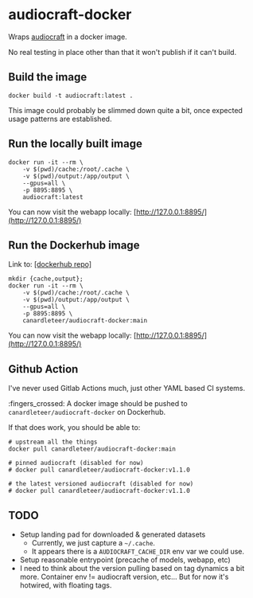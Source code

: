 # audiocraft-docker

Wraps [audiocraft](https://github.com/facebookresearch/audiocraft) in a docker
image.

No real testing in place other than that it won't publish if it can't build.

## Build the image

```shell
docker build -t audiocraft:latest .
```

This image could probably be slimmed down quite a bit, once expected usage
patterns are established.

## Run the locally built image

```shell
docker run -it --rm \
    -v $(pwd)/cache:/root/.cache \
    -v $(pwd)/output:/app/output \
    --gpus=all \
    -p 8895:8895 \
    audiocraft:latest
```

You can now visit the webapp locally: [http://127.0.0.1:8895/](http://127.0.0.1:8895/)

## Run the Dockerhub image

Link to: [[dockerhub repo]](https://hub.docker.com/r/canardleteer/audiocraft-docker)

```shell
mkdir {cache,output};
docker run -it --rm \
    -v $(pwd)/cache:/root/.cache \
    -v $(pwd)/output:/app/output \
    --gpus=all \
    -p 8895:8895 \
    canardleteer/audiocraft-docker:main
```

You can now visit the webapp locally: [http://127.0.0.1:8895/](http://127.0.0.1:8895/)

## Github Action

I've never used Gitlab Actions much, just other YAML based CI systems.

:fingers_crossed: A docker image should be pushed to `canardleteer/audiocraft-docker` on Dockerhub.

If that does work, you should be able to:

```shell
# upstream all the things
docker pull canardleteer/audiocraft-docker:main

# pinned audiocraft (disabled for now)
# docker pull canardleteer/audiocraft-docker:v1.1.0

# the latest versioned audiocraft (disabled for now)
# docker pull canardleteer/audiocraft-docker:v1.1.0
```

## TODO

- Setup landing pad for downloaded & generated datasets
  - Currently, we just capture a `~/.cache`.
  - It appears there is a `AUDIOCRAFT_CACHE_DIR` env var we could use.
- Setup reasonable entrypoint (precache of models, webapp, etc)
- I need to think about the version pulling based on tag dynamics a
  bit more. Container env != audiocraft version, etc... But for now
  it's hotwired, with floating tags.
